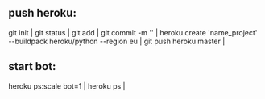 push heroku:
----------------------------------------------------------------------------------
git init | 
git status |
git add |
git commit -m '' |
heroku create 'name_project' --buildpack heroku/python --region eu |
git push heroku master |


start bot:
-----------------------------------------------------------------------------------
heroku ps:scale bot=1 |
heroku ps |
